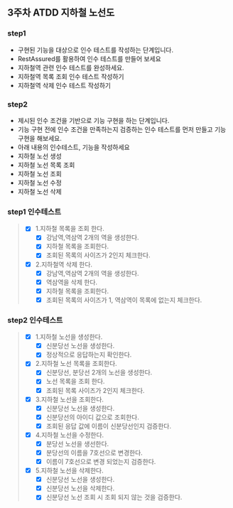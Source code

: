 ## 3주차 ATDD 지하철 노선도

### step1
- 구현된 기능을 대상으로 인수 테스트를 작성하는 단계입니다.
- RestAssured를 활용하여 인수 테스트를 만들어 보세요
- 지하철역 관련 인수 테스트를 완성하세요.
- 지하철역 목록 조회 인수 테스트 작성하기
- 지하철역 삭제 인수 테스트 작성하기

### step2
- 제시된 인수 조건을 기반으로 기능 구현을 하는 단계입니다.
- 기능 구현 전에 인수 조건을 만족하는지 검증하는 인수 테스트를 먼저 만들고 기능구현을 해보세요.
- 아래 내용의 인수테스트, 기능을 작성하세요
- 지하철 노선 생성 
- 지하철 노선 목록 조회
- 지하철 노선 조회
- 지하철 노선 수정
- 지하철 노선 삭제

### step1 인수테스트
> - [x] 1.지하철 목록을 조회 한다.
>   - [x] 강남역,역삼역 2개의 역을 생성한다.
>   - [x] 지하철 목록을 조회한다.
>   - [x] 조회된 목록의 사이즈가 2인지 체크한다.
> - [x] 2.지하철역 삭제 한다.
>   - [x] 강남역,역삼역 2개의 역을 생성한다.
>   - [x] 역삼역을 삭제 한다.
>   - [x] 지하철 목록을 조회한다.
>   - [x] 조회된 목록의 사이즈가 1, 역삼역이 목록에 없는지 체크한다.

### step2 인수테스트
> - [x] 1.지하철 노선을 생성한다.
>   - [x] 신분당선 노선을 생성한다.
>   - [x] 정상적으로 응답하는지 확인한다.
> - [x] 2.지하철 노선 목록을 조회한다.
>   - [x] 신분당선, 분당선 2개의 노선을 생성한다.
>   - [x] 노선 목록을 조회 한다.
>   - [x] 조회된 목록 사이즈가 2인지 체크한다.
> - [x] 3.지하철 노선을 조회한다.
>   - [x] 신분당선 노선을 생성한다.
>   - [x] 신분당선의 아이디 값으로 조회한다.
>   - [x] 조회된 응답 값에 이름이 신분당선인지 검증한다.
> - [x] 4.지하철 노선을 수정한다.
>   - [x] 분당선 노선을 생선한다.
>   - [x] 분당선의 이름을 7호선으로 변경한다.
>   - [x] 이름이 7호선으로 변경 되었는지 검증한다.
> - [x] 5.지하철 노선을 삭제한다.
>   - [x] 신분당선 노선을 생성한다.
>   - [x] 신분당선 노선을 삭제한다.
>   - [x] 신분당선 노선 조회 시 조회 되지 않는 것을 검증한다.